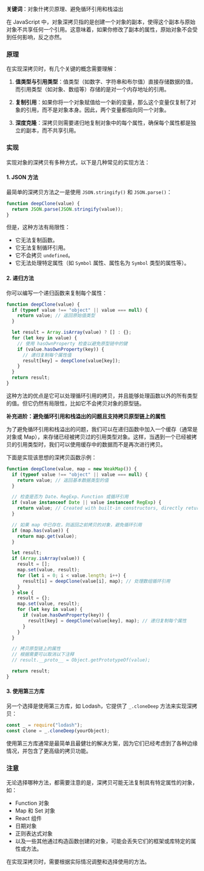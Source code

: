 **关键词**：对象什拷贝原理、避免循环引用和栈溢出

在 JavaScript 中，对象深拷贝指的是创建一个对象的副本，使得这个副本与原始对象不共享任何一个引用。这意味着，如果你修改了副本的属性，原始对象不会受到任何影响，反之亦然。

### 原理

在实现深拷贝时，有几个关键的概念需要理解：

1. **值类型与引用类型**：值类型（如数字、字符串和布尔值）直接存储数据的值，而引用类型（如对象、数组等）存储的是对一个内存地址的引用。

2. **复制引用**：如果你将一个对象赋值给一个新的变量，那么这个变量仅复制了对象的引用，而不是对象本身。因此，两个变量都指向同一个对象。

3. **深度克隆**：深拷贝则需要递归地复制对象中的每个属性，确保每个属性都是独立的副本，而不共享引用。

### 实现

实现对象的深拷贝有多种方式，以下是几种常见的实现方法：

#### 1. JSON 方法

最简单的深拷贝方法之一是使用 `JSON.stringify()` 和 `JSON.parse()`：

```javascript
function deepClone(value) {
  return JSON.parse(JSON.stringify(value));
}
```

但是，这种方法有局限性：

- 它无法复制函数。
- 它无法复制循环引用。
- 它不会拷贝 `undefined`。
- 它无法处理特定属性（如 `Symbol` 属性、属性名为 `Symbol` 类型的属性等）。

#### 2. 递归方法

你可以编写一个递归函数来复制每个属性：

```javascript
function deepClone(value) {
  if (typeof value !== "object" || value === null) {
    return value; // 返回原始值类型
  }

  let result = Array.isArray(value) ? [] : {};
  for (let key in value) {
    // 使用 hasOwnProperty 检查以避免原型链中的键
    if (value.hasOwnProperty(key)) {
      // 递归复制每个属性值
      result[key] = deepClone(value[key]);
    }
  }
  return result;
}
```

这种方法的优点是它可以处理循环引用的拷贝，并且能够处理函数以外的所有类型的值。但它仍然有局限性，比如它不会拷贝对象的原型链。

**补充进阶：避免循环引用和栈溢出的问题且支持拷贝原型链上的属性**

为了避免循环引用和栈溢出的问题，我们可以在递归函数中加入一个缓存（通常是对象或 Map），来存储已经被拷贝过的引用类型对象。这样，当遇到一个已经被拷贝的引用类型时，我们可以使用缓存中的数据而不是再次进行拷贝。

下面是实现该思想的深拷贝函数示例：

```javascript
function deepClone(value, map = new WeakMap()) {
  if (typeof value !== "object" || value === null) {
    return value; // 返回基本数据类型的值
  }

  // 检查是否为 Date、RegExp、Function 或循环引用
  if (value instanceof Date || value instanceof RegExp) {
    return value; // Created with built-in constructors, directly returned
  }

  // 如果 map 中已存在，则返回之前拷贝的对象，避免循环引用
  if (map.has(value)) {
    return map.get(value);
  }

  let result;
  if (Array.isArray(value)) {
    result = [];
    map.set(value, result);
    for (let i = 0; i < value.length; i++) {
      result[i] = deepClone(value[i], map); // 处理数组循环引用
    }
  } else {
    result = {};
    map.set(value, result);
    for (let key in value) {
      if (value.hasOwnProperty(key)) {
        result[key] = deepClone(value[key], map); // 递归复制每个属性
      }
    }
  }

  // 拷贝原型链上的属性
  // 根据需要可以取消以下注释
  // result.__proto__ = Object.getPrototypeOf(value);

  return result;
}
```

#### 3. 使用第三方库

另一个选择是使用第三方库，如 Lodash，它提供了 `_.cloneDeep` 方法来实现深拷贝：

```javascript
const _ = require("lodash");
const clone = _.cloneDeep(yourObject);
```

使用第三方库通常是最简单且最健壮的解决方案，因为它们已经考虑到了各种边缘情况，并包含了更高级的拷贝功能。

### 注意

无论选择哪种方法，都需要注意的是，深拷贝可能无法复制具有特定属性的对象，如：

- Function 对象
- Map 和 Set 对象
- React 组件
- 日期对象
- 正则表达式对象
- 以及一些其他通过构造函数创建的对象，可能会丢失它们的框架或库特定的属性或方法。

在实现深拷贝时，需要根据实际情况调整和选择使用的方法。

